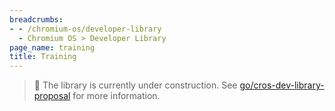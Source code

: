 ```yaml
---
breadcrumbs:
- - /chromium-os/developer-library
  - Chromium OS > Developer Library
page_name: training
title: Training
---
```


> 🚧 The library is currently under construction. See
> [go/cros-dev-library-proposal](https://goto.corp.google.com/cros-dev-library-proposal)
> for more information.